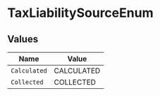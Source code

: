 # TaxLiabilitySourceEnum


## Values

| Name         | Value        |
| ------------ | ------------ |
| `Calculated` | CALCULATED   |
| `Collected`  | COLLECTED    |